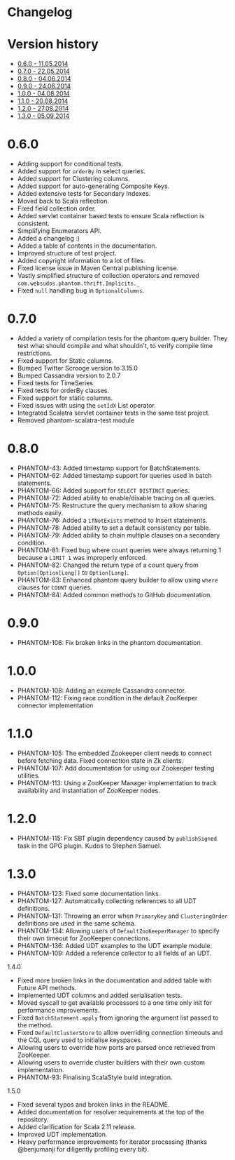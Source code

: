 Changelog
=========

<a id="version-history">Version history</a>
===========================================

<ul>
    <li><a href="#version-0.6.0">0.6.0 - 11.05.2014</a></li>
    <li><a href="#version-0.7.0">0.7.0 - 22.05.2014</a></li>
    <li><a href="#version-0.8.0">0.8.0 - 04.06.2014</a></li>
    <li><a href="#version-0.9.0">0.9.0 - 24.06.2014</a></li>
    <li><a href="#version-1.0.0">1.0.0 - 04.08.2014</a></li>
    <li><a href="#version-1.1.0">1.1.0 - 20.08.2014</a></li>
    <li><a href="#version-1.2.0">1.2.0 - 27.08.2014</a></li>
    <li><a href="#version-1.3.0">1.3.0 - 05.09.2014</a></li>
</ul>



<a id="version-0.6.0">0.6.0</a>
===============================

- Adding support for conditional tests.
- Added support for ```orderBy``` in select queries.
- Added support for Clustering columns.
- Added support for auto-generating Composite Keys.
- Added extensive tests for Secondary Indexes.
- Moved back to Scala reflection.
- Fixed field collection order.
- Added servlet container based tests to ensure Scala reflection is consistent.
- Simplifying Enumerators API.
- Added a changelog :)
- Added a table of contents in the documentation.
- Improved structure of test project.
- Added copyright information to a lot of files.
- Fixed license issue in Maven Central publishing license.
- Vastly simplified structure of collection operators and removed ```com.websudos.phantom.thrift.Implicits._```
- Fixed ```null``` handling bug in ```OptionalColumns```.

<a id="version-0.7.0">0.7.0</a>
===============================

- Added a variety of compilation tests for the phantom query builder. They test what should compile and what shouldn't, to verify compile time restrictions.
- Fixed support for Static columns.
- Bumped Twitter Scrooge version to 3.15.0
- Bumped Cassandra version to 2.0.7
- Fixed tests for TimeSeries
- Fixed tests for orderBy clauses.
- Fixed support for static columns.
- Fixed issues with using the ```setIdX``` List operator.
- Integrated Scalatra servlet container tests in the same test project.
- Removed phantom-scalatra-test module

<a id="version-0.8.0">0.8.0</a>
===============================

- PHANTOM-43: Added timestamp support for BatchStatements.
- PHANTOM-62: Added timestamp support for queries used in batch statements.
- PHANTOM-66: Added support for ```SELECT DISTINCT``` queries.
- PHANTOM-72: Added ability to enable/disable tracing on all queries.
- PHANTOM-75: Restructure the query mechanism to allow sharing methods easily.
- PHANTOM-76: Added a ```ifNotExists``` method to Insert statements.
- PHANTOM-78: Added ability to set a default consistency per table.
- PHANTOM-79: Added ability to chain multiple clauses on a secondary condition.
- PHANTOM-81: Fixed bug where count queries were always returning 1 because a ```LIMIT 1``` was improperly enforced.
- PHANTOM-82: Changed the return type of a count query from ```Option[Option[Long]]``` to ```Option[Long]```.
- PHANTOM-83: Enhanced phantom query builder to allow using ```where``` clauses for ```COUNT``` queries.
- PHANTOM-84: Added common methods to GitHub documentation.

<a id="version-0.9.0">0.9.0</a>
===============================

- PHANTOM-106: Fix broken links in the phantom documentation.

<a id="version-1.0.0">1.0.0</a>
===============================

- PHANTOM-108: Adding an example Cassandra connector.
- PHANTOM-112: Fixing race condition in the default ZooKeeper connector implementation


<a id="version-1.1.0">1.1.0</a>
===============================

- PHANTOM-105: The embedded Zookeeper client needs to connect before fetching data. Fixed connection state in Zk clients.
- PHANTOM-107: Add documentation for using our Zookeeper testing utilities.
- PHANTOM-113: Using a ZooKeeper Manager implementation to track availability and instantiation of ZooKeeper nodes.


<a id="version-1.2.0">1.2.0</a>
===============================

- PHANTOM-115: Fix SBT plugin dependency caused by ```publishSigned``` task in the GPG plugin. Kudos to Stephen Samuel.


<a id="version-1.3.0">1.3.0</a>
===============================

- PHANTOM-123: Fixed some documentation links.
- PHANTOM-127: Automatically collecting references to all UDT definitions.
- PHANTOM-131: Throwing an error when ```PrimaryKey``` and ```ClusteringOrder``` definitions are used in the same schema.
- PHANTOM-134: Allowing users of ```DefaultZooKeeperManager``` to specify their own timeout for ZooKeeper connections.
- PHANTOM-136: Added UDT examples to the UDT example module.
- PHANTOM-109: Added a reference collector to all fields of an UDT.

<a id="version-1.4.0">1.4.0</a>

- Fixed more broken links in the documentation and added table with Future API methods.
- Implemented UDT columns and added serialisation tests.
- Moved syscall to get available processors to a one time only init for performance improvements.
- Fixed ```BatchStatement.apply``` from ignoring the argument list passed to the method.
- Fixed ```DefaultClusterStore``` to allow overriding connection timeouts and the CQL query used to initialise keyspaces.
- Allowing users to override how ports are parsed once retrieved from ZooKeeper.
- Allowing users to override cluster builders with their own custom implementation.
- PHANTOM-93: Finalising ScalaStyle build integration.

<a id="version-1.5.0">1.5.0</a>

- Fixed several typos and broken links in the README.
- Added documentation for resolver requirements at the top of the repository.
- Added clarification for Scala 2.11 release.
- Improved UDT implementation.
- Heavy performance improvements for iterator processing (thanks @benjumanji for diligently profiling every bit).
